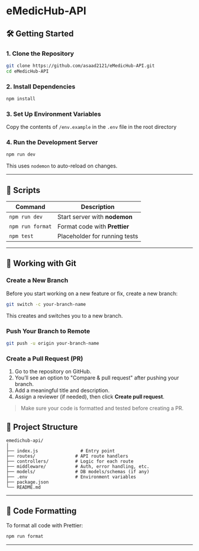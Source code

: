 # eMedicHub-API

## 🛠️ Getting Started

### 1. Clone the Repository

```bash
git clone https://github.com/asaad2121/eMedicHub-API.git
cd eMedicHub-API
```

### 2. Install Dependencies

```bash
npm install
```

### 3. Set Up Environment Variables

Copy the contents of `/env.example` in the `.env` file in the root directory

### 4. Run the Development Server

```bash
npm run dev
```

This uses `nodemon` to auto-reload on changes.

---

## 🧪 Scripts

| Command          | Description                   |
| ---------------- | ----------------------------- |
| `npm run dev`    | Start server with **nodemon** |
| `npm run format` | Format code with **Prettier** |
| `npm test`       | Placeholder for running tests |

---

## 🌿 Working with Git

### Create a New Branch

Before you start working on a new feature or fix, create a new branch:

```bash
git switch -c your-branch-name
```

This creates and switches you to a new branch.

### Push Your Branch to Remote

```bash
git push -u origin your-branch-name
```

### Create a Pull Request (PR)

1. Go to the repository on GitHub.
2. You’ll see an option to "Compare & pull request" after pushing your branch.
3. Add a meaningful title and description.
4. Assign a reviewer (if needed), then click **Create pull request**.

> Make sure your code is formatted and tested before creating a PR.

## 📁 Project Structure

```
emedichub-api/
│
├── index.js                # Entry point
├── routes/               # API route handlers
├── controllers/          # Logic for each route
├── middleware/           # Auth, error handling, etc.
├── models/               # DB models/schemas (if any)
├── .env                  # Environment variables
├── package.json
└── README.md
```

---

## 🧹 Code Formatting

To format all code with Prettier:

```bash
npm run format
```

---
